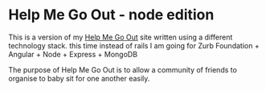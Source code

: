 # Help Me Go Out - node edition

This is a version of my [Help Me Go Out](http://www.helpmegoout.co.uk) site written using a 
different technology stack. this time instead of rails I am going for Zurb Foundation + Angular + Node + Express + MongoDB

The purpose of Help Me Go Out is to allow a community of friends to organise to baby sit for one another easily. 
